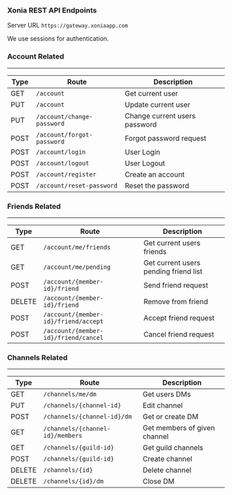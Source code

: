 ### Xonia REST API Endpoints
Server URL `https://gateway.xoniaapp.com`

We use sessions for authentication.

### Account Related

---

| Type | Route                        |    Description                   
| ---- | ---------------------------- |---------------------------------|
| GET  | `/account`                   |  Get current user               |
| PUT  | `/account`                   |  Update current user            |
| PUT  | `/account/change-password`   |  Change current users password  |
| POST | `/account/forgot-password`   |  Forgot password request        |
| POST | `/account/login`             |  User Login                     |
| POST | `/account/logout`            |  User Logout                    |
| POST | `/account/register`          |  Create an account              |
| POST | `/account/reset-password`    |  Reset the password             |

### Friends Related

---

| Type   | Route                                   |    Description                               
| -------| ----------------------------------------|----------------------------------------------|
| GET    | `/account/me/friends`                   |  Get current users friends                   |
| GET    | `/account/me/pending`                   |  Get current users pending friend list       |
| POST   | `/account/{member-id}/friend`           |  Send friend request                         |
| DELETE | `/account/{member-id}/friend`           |  Remove from friend                          |
| POST   | `/account/{member-id}/friend/accept`    |  Accept friend request                       |
| POST   | `/account/{member-id}/friend/cancel`    |  Cancel friend request                       |

### Channels Related

---

| Type   | Route                               |    Description                               
| -------| ------------------------------------|--------------------------------
| GET    | `/channels/me/dm`                   | Get users DMs			        |
| PUT    | `/channels/{channel-id}`            | Edit channel					|
| POST   | `/channels/{channel-id}/dm`         | Get or create DM				|
| GET    | `/channels/{channel-id}/members`    | Get members of given channel   |
| GET    | `/channels/{guild-id}`    		   | Get guild channels             |
| POST   | `/channels/{guild-id}`    		   | Create channel                 |
| DELETE | `/channels/{id}`    				   | Delete channel                 |
| DELETE | `/channels/{id}/dm`    			   | Close DM                       |
